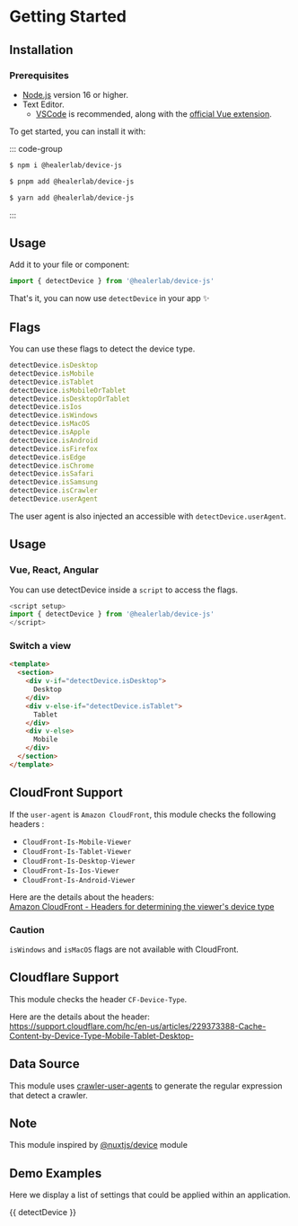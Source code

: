 # Getting Started

## Installation

### Prerequisites

- [Node.js](https://nodejs.org/) version 16 or higher.
- Text Editor.
  - [VSCode](https://code.visualstudio.com/) is recommended, along with the [official Vue extension](https://marketplace.visualstudio.com/items?itemName=Vue.volar).

To get started, you can install it with:

::: code-group

```sh [npm]
$ npm i @healerlab/device-js
```

```sh [pnpm]
$ pnpm add @healerlab/device-js
```

```sh [yarn]
$ yarn add @healerlab/device-js
```

:::


## Usage
Add it to your file or component:

```js
import { detectDevice } from '@healerlab/device-js'
```

That's it, you can now use `detectDevice` in your app ✨

## Flags

You can use these flags to detect the device type.

```js
detectDevice.isDesktop
detectDevice.isMobile
detectDevice.isTablet
detectDevice.isMobileOrTablet
detectDevice.isDesktopOrTablet
detectDevice.isIos
detectDevice.isWindows
detectDevice.isMacOS
detectDevice.isApple
detectDevice.isAndroid
detectDevice.isFirefox
detectDevice.isEdge
detectDevice.isChrome
detectDevice.isSafari
detectDevice.isSamsung
detectDevice.isCrawler
detectDevice.userAgent
```

The user agent is also injected an accessible with `detectDevice.userAgent`.

## Usage

### Vue, React, Angular

You can use detectDevice inside a `script` to access the flags.

```js
<script setup>
import { detectDevice } from '@healerlab/device-js'
</script>
```


### Switch a view

```html
<template>
  <section>
    <div v-if="detectDevice.isDesktop">
      Desktop
    </div>
    <div v-else-if="detectDevice.isTablet">
      Tablet
    </div>
    <div v-else>
      Mobile
    </div>
  </section>
</template>
```

## CloudFront Support

If the `user-agent` is `Amazon CloudFront`, this module checks the following headers :  

- `CloudFront-Is-Mobile-Viewer`
- `CloudFront-Is-Tablet-Viewer`
- `CloudFront-Is-Desktop-Viewer`
- `CloudFront-Is-Ios-Viewer`
- `CloudFront-Is-Android-Viewer`

Here are the details about the headers:  
[Amazon CloudFront - Headers for determining the viewer's device type
](https://docs.aws.amazon.com/AmazonCloudFront/latest/DeveloperGuide/using-cloudfront-headers.html#cloudfront-headers-device-type)  

### Caution

`isWindows` and `isMacOS` flags are not available with CloudFront.

## Cloudflare Support

This module checks the header `CF-Device-Type`.

Here are the details about the header:
https://support.cloudflare.com/hc/en-us/articles/229373388-Cache-Content-by-Device-Type-Mobile-Tablet-Desktop-

## Data Source

This module uses [crawler-user-agents](https://github.com/monperrus/crawler-user-agents) to generate the regular expression that detect a crawler.

## Note
This module inspired by [@nuxtjs/device](https://github.com/nuxt-modules/device) module

## Demo Examples

Here we display a list of settings that could be applied within an application.

<script setup lang="ts">
import { detectDevice } from '@healerlab/device-js'
</script>
<div>{{
  detectDevice
}}</div>
<div>
</div>

